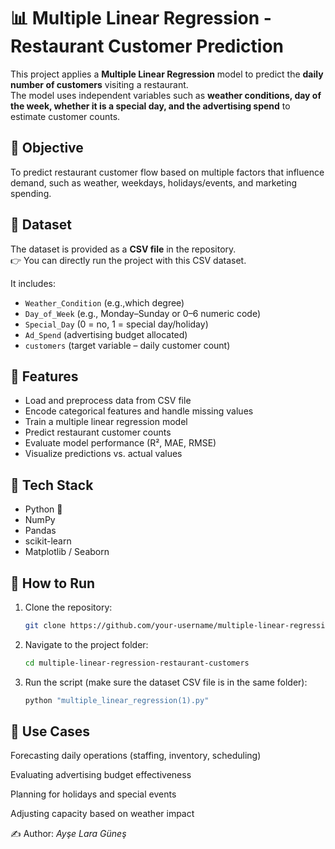 # 📊 Multiple Linear Regression - Restaurant Customer Prediction

This project applies a **Multiple Linear Regression** model to predict the **daily number of customers** visiting a restaurant.  
The model uses independent variables such as **weather conditions, day of the week, whether it is a special day, and the advertising spend** to estimate customer counts.

## 🔹 Objective
To predict restaurant customer flow based on multiple factors that influence demand, such as weather, weekdays, holidays/events, and marketing spending.

## 🔹 Dataset
The dataset is provided as a **CSV file** in the repository.  
👉 You can directly run the project with this CSV dataset.  

It includes:  
- `Weather_Condition` (e.g.,which degree)  
- `Day_of_Week` (e.g., Monday–Sunday or 0–6 numeric code)  
- `Special_Day` (0 = no, 1 = special day/holiday)  
- `Ad_Spend` (advertising budget allocated)  
- `customers` (target variable – daily customer count)  

## 🔹 Features
- Load and preprocess data from CSV file  
- Encode categorical features and handle missing values  
- Train a multiple linear regression model  
- Predict restaurant customer counts  
- Evaluate model performance (R², MAE, RMSE)  
- Visualize predictions vs. actual values  

## 🔹 Tech Stack
- Python 🐍  
- NumPy  
- Pandas  
- scikit-learn  
- Matplotlib / Seaborn  

## 🔹 How to Run
1. Clone the repository:  
   ```bash
   git clone https://github.com/your-username/multiple-linear-regression-restaurant-customers.git

2. Navigate to the project folder:
    ```bash
   cd multiple-linear-regression-restaurant-customers

3. Run the script (make sure the dataset CSV file is in the same folder):
    ```bash
   python "multiple_linear_regression(1).py"
    
## 🔹  Use Cases
Forecasting daily operations (staffing, inventory, scheduling)

Evaluating advertising budget effectiveness

Planning for holidays and special events

Adjusting capacity based on weather impact

✍️ Author: *Ayşe Lara Güneş*

    



